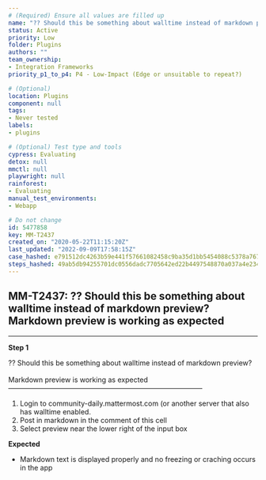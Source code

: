 ```yaml
---
# (Required) Ensure all values are filled up
name: "?? Should this be something about walltime instead of markdown preview?  Markdown preview is working as expected"
status: Active
priority: Low
folder: Plugins
authors: ""
team_ownership: 
- Integration Frameworks
priority_p1_to_p4: P4 - Low-Impact (Edge or unsuitable to repeat?)

# (Optional)
location: Plugins
component: null
tags: 
- Never tested
labels: 
- plugins

# (Optional) Test type and tools
cypress: Evaluating
detox: null
mmctl: null
playwright: null
rainforest: 
- Evaluating
manual_test_environments: 
- Webapp

# Do not change
id: 5477858
key: MM-T2437
created_on: "2020-05-22T11:15:20Z"
last_updated: "2022-09-09T17:58:15Z"
case_hashed: e791512dc4263b59e441f57661082458c9ba35d1bb5454088c5378a76794a04892e031998c615f8959cb33da90ac2a17
steps_hashed: 49ab5db94255701dc0556dadc7705642ed22b4497548870a037a4e234d4e7576580ff2922fac8948559a6b4c53b5a991
---
```


<!-- (Auto-generated) Based on frontmatter's "key" and "name" -->

## MM-T2437: ?? Should this be something about walltime instead of markdown preview? Markdown preview is working as expected

---

**Step 1**

?? Should this be something about walltime instead of markdown preview?\
\
Markdown preview is working as expected\
————————————————————————————

1. Login to community-daily.mattermost.com (or another server that also has walltime enabled.
2. Post in markdown in the comment of this cell
3. Select preview near the lower right of the input box

**Expected**

- Markdown text is displayed properly and no freezing or craching occurs in the app

